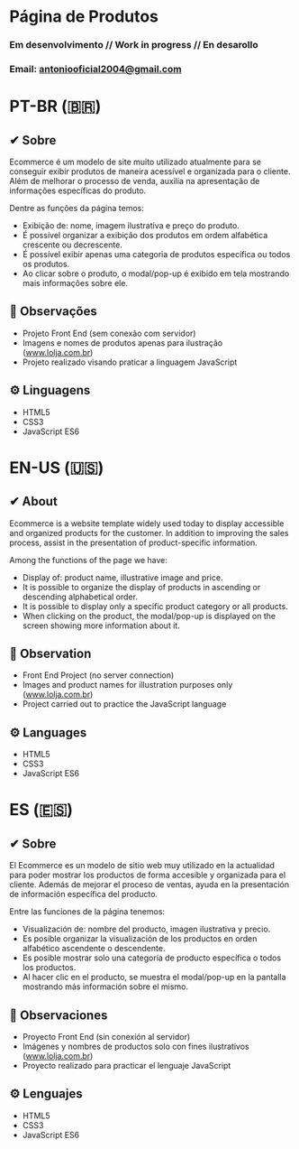 # Página de Produtos
### Em desenvolvimento // Work in progress // En desarollo

### Email: <antoniooficial2004@gmail.com>

# PT-BR (🇧🇷)
## ✔ Sobre
Ecommerce é um modelo de site muito utilizado atualmente para se conseguir exibir produtos de maneira acessível e organizada para o cliente. Além de melhorar o processo de venda, auxilia na apresentação de informações específicas do produto.

Dentre as funções da página temos:
- Exibição de: nome, imagem ilustrativa e preço do produto.
- É possível organizar a exibição dos produtos em ordem alfabética crescente ou decrescente.
- É possível exibir apenas uma categoria de produtos específica ou todos os produtos.
- Ao clicar sobre o produto, o modal/pop-up é exibido em tela mostrando mais informações sobre ele.

## 🔎 Observações
- Projeto Front End (sem conexão com servidor)
- Imagens e nomes de produtos apenas para ilustração (www.lolja.com.br)
- Projeto realizado visando praticar a linguagem JavaScript

## ⚙️ Linguagens
- HTML5
- CSS3
- JavaScript ES6

# EN-US (🇺🇸)
## ✔ About
Ecommerce is a website template widely used today to display accessible and organized products for the customer. In addition to improving the sales process, assist in the presentation of product-specific information.

Among the functions of the page we have:
- Display of: product name, illustrative image and price.
- It is possible to organize the display of products in ascending or descending alphabetical order.
- It is possible to display only a specific product category or all products.
- When clicking on the product, the modal/pop-up is displayed on the screen showing more information about it.

## 🔎 Observation
- Front End Project (no server connection)
- Images and product names for illustration purposes only (www.lolja.com.br)
- Project carried out to practice the JavaScript language

## ⚙️ Languages
- HTML5
- CSS3
- JavaScript ES6

# ES (🇪🇸)
## ✔ Sobre
El Ecommerce es un modelo de sitio web muy utilizado en la actualidad para poder mostrar los productos de forma accesible y organizada para el cliente. Además de mejorar el proceso de ventas, ayuda en la presentación de información específica del producto.

Entre las funciones de la página tenemos:
- Visualización de: nombre del producto, imagen ilustrativa y precio.
- Es posible organizar la visualización de los productos en orden alfabético ascendente o descendente.
- Es posible mostrar solo una categoría de producto específica o todos los productos.
- Al hacer clic en el producto, se muestra el modal/pop-up en la pantalla mostrando más información sobre el mismo.

## 🔎 Observaciones
- Proyecto Front End (sin conexión al servidor)
- Imágenes y nombres de productos solo con fines ilustrativos (www.lolja.com.br)
- Proyecto realizado para practicar el lenguaje JavaScript

## ⚙️ Lenguajes
- HTML5
- CSS3
- JavaScript ES6